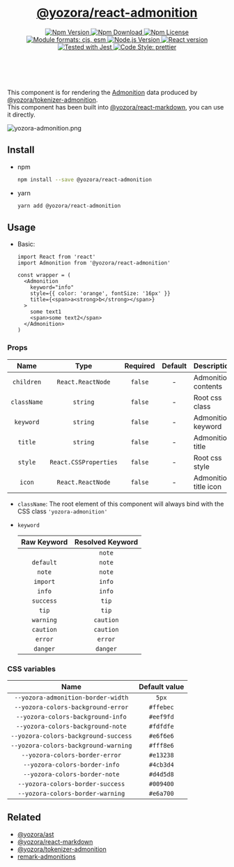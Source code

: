 <header>
  <h1 align="center">
    <a href="https://github.com/yozorajs/yozora-react/tree/main/packages/react-admonition#readme">@yozora/react-admonition</a>
  </h1>
  <div align="center">
    <a href="https://www.npmjs.com/package/@yozora/react-admonition">
      <img
        alt="Npm Version"
        src="https://img.shields.io/npm/v/@yozora/react-admonition.svg"
      />
    </a>
    <a href="https://www.npmjs.com/package/@yozora/react-admonition">
      <img
        alt="Npm Download"
        src="https://img.shields.io/npm/dm/@yozora/react-admonition.svg"
      />
    </a>
    <a href="https://www.npmjs.com/package/@yozora/react-admonition">
      <img
        alt="Npm License"
        src="https://img.shields.io/npm/l/@yozora/react-admonition.svg"
      />
    </a>
    <a href="#install">
      <img
        alt="Module formats: cjs, esm"
        src="https://img.shields.io/badge/module_formats-cjs%2C%20esm-green.svg"
      />
    </a>
    <a href="https://github.com/nodejs/node">
      <img
        alt="Node.js Version"
        src="https://img.shields.io/node/v/@yozora/react-admonition"
      />
    </a>
    <a href="https://github.com/facebook/react">
      <img
        alt="React version"
        src="https://img.shields.io/npm/dependency-version/@yozora/react-admonition/peer/react"
      />
    </a>
    <a href="https://github.com/facebook/jest">
      <img
        alt="Tested with Jest"
        src="https://img.shields.io/badge/tested_with-jest-9c465e.svg"
      />
    </a>
    <a href="https://github.com/prettier/prettier">
      <img
        alt="Code Style: prettier"
        src="https://img.shields.io/badge/code_style-prettier-ff69b4.svg?style=flat-square"
      />
    </a>
  </div>
</header>
<br/>

This component is for rendering the [Admonition][@yozora/ast] data produced by
[@yozora/tokenizer-admonition][].\
This component has been built into [@yozora/react-markdown][], you can use it directly.

![yozora-admonition.png][]


## Install

* npm

  ```bash
  npm install --save @yozora/react-admonition
  ```

* yarn

  ```bash
  yarn add @yozora/react-admonition
  ```


## Usage

* Basic:

  ```tsx
  import React from 'react'
  import Admonition from '@yozora/react-admonition'

  const wrapper = (
    <Admonition 
      keyword="info"
      style={{ color: 'orange', fontSize: '16px' }}
      title={<span>a<strong>b</strong></span>}
    >
      some text1
      <span>some text2</span>
    </Admonition>
  )
  ```

### Props

Name        | Type                  | Required  | Default | Description
:----------:|:---------------------:|:---------:|:-------:|:-------------
`children`  | `React.ReactNode`     | `false`   | -       | Admonition contents
`className` | `string`              | `false`   | -       | Root css class
`keyword`   | `string`              | `false`   | -       | Admonition keyword
`title`     | `string`              | `false`   | -       | Admonition title
`style`     | `React.CSSProperties` | `false`   | -       | Root css style
`icon`      | `React.ReactNode`     | `false`   | -       | Admonition title icon

* `className`: The root element of this component will always bind with the
  CSS class `'yozora-admonition'`

* `keyword`

  Raw Keyword     | Resolved Keyword 
  :--------------:|:---------------:
  ` `             | `note`
  `default`       | `note`
  `note`          | `note`
  `import`        | `info`
  `info`          | `info`
  `success`       | `tip`
  `tip`           | `tip`
  `warning`       | `caution`
  `caution`       | `caution`
  `error`         | `error`
  `danger`        | `danger`

### CSS variables

Name                                  | Default value
:------------------------------------:|:----------------:
`--yozora-admonition-border-width`    | `5px`
`--yozora-colors-background-error`    | `#ffebec`
`--yozora-colors-background-info`     | `#eef9fd`
`--yozora-colors-background-note`     | `#fdfdfe`
`--yozora-colors-background-success`  | `#e6f6e6`
`--yozora-colors-background-warning`  | `#fff8e6`
`--yozora-colors-border-error`        | `#e13238`
`--yozora-colors-border-info`         | `#4cb3d4`
`--yozora-colors-border-note`         | `#d4d5d8`
`--yozora-colors-border-success`      | `#009400`
`--yozora-colors-border-warning`      | `#e6a700`


## Related

* [@yozora/ast][]
* [@yozora/react-markdown][]
* [@yozora/tokenizer-admonition][]
* [remark-admonitions][]

[yozora-admonition.png]: https://github.com/yozorajs/yozora-react/raw/main/packages/react-admonition/doc/yozora-admonition.png

[@yozora/ast]: https://www.npmjs.com/package/@yozora/ast#admonition
[@yozora/react-markdown]: https://www.npmjs.com/package/@yozora/react-markdown
[@yozora/tokenizer-admonition]: https://www.npmjs.com/package/@yozora/tokenizer-admonition
[remark-admonitions]: https://github.com/elviswolcott/remark-admonitions
